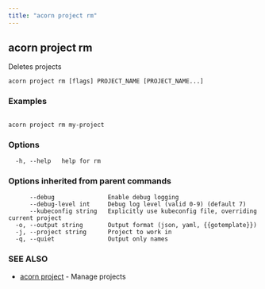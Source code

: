 ```yaml
---
title: "acorn project rm"
---
```

## acorn project rm

Deletes projects

```
acorn project rm [flags] PROJECT_NAME [PROJECT_NAME...]
```

### Examples

```

acorn project rm my-project

```

### Options

```
  -h, --help   help for rm
```

### Options inherited from parent commands

```
      --debug               Enable debug logging
      --debug-level int     Debug log level (valid 0-9) (default 7)
      --kubeconfig string   Explicitly use kubeconfig file, overriding current project
  -o, --output string       Output format (json, yaml, {{gotemplate}})
  -j, --project string      Project to work in
  -q, --quiet               Output only names
```

### SEE ALSO

* [acorn project](acorn_project.md)	 - Manage projects

